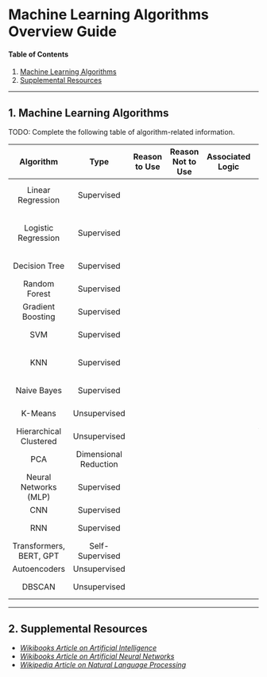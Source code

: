 # Machine Learning Algorithms Overview Guide

#### Table of Contents
  
1. [Machine Learning Algorithms](#algos)
2. [Supplemental Resources](#supplemental)
  
<hr />
  
## <a name="algos">1. Machine Learning Algorithms</a>

TODO: Complete the following table of algorithm-related information.

| Algorithm | Type | Reason to Use | Reason Not to Use | Associated Logic | Strengths |  Weaknesses | Example |
| :-----: | :-----: | :-----: | :-----: | :-----: | :-----: | :-----: | :-----: |
| Linear Regression | Supervised | | | | Fast, Non-Complex, Easy to Interpet | | |
| Logistic Regression | Supervised | | | | Easy to Interpret, Probability-Based | | |
| Decision Tree | Supervised | | | | Easy to Interpret | | |
| Random Forest | Supervised | | | | Robust, High Accuracy | | |
| Gradient Boosting | Supervised | | | | (Very?) High Accuracy | | |
| SVM | Supervised | | | | High Dimensionality | | |
| KNN | Supervised | | | | No Training Needed, Non-Complex | | |
| Naive Bayes | Supervised | | | | Handles Text, Fast | | |
| K-Means | Unsupervised | | | | Easy to Set Up, Fast | | |
| Hierarchical Clustered | Unsupervised | | | | Visual/Graphics, No 'K' Needed | | |
| PCA | Dimensional Reduction | | | | Fast, Reduced Noise | | |
| Neural Networks (MLP) | Supervised | | | | Flexible/Non-Linear Learning Capabilities | | |
| CNN | Supervised | | | | Handles Images | | |
| RNN | Supervised | | | | Handles Text and Time Series | | |
| Transformers, BERT, GPT | Self-Supervised | | | | Lengthy Contexts, Fast | | |
| Autoencoders | Unsupervised | | | | Reduced Noise | | |
| DBSCAN | Unsupervised | | | | Shapeable, Noise Handling | | |
  
<hr />
  
## <a name="supplemental">2. Supplemental Resources</a>

* *[Wikibooks Article on Artificial Intelligence](https://en.wikibooks.org/wiki/Artificial_Intelligence)*
* *[Wikibooks Article on Artificial Neural Networks](https://en.wikibooks.org/wiki/Artificial_Neural_Networks)*
* *[Wikipedia Article on Natural Language Processing](https://en.wikipedia.org/wiki/Natural_language_processing)*
